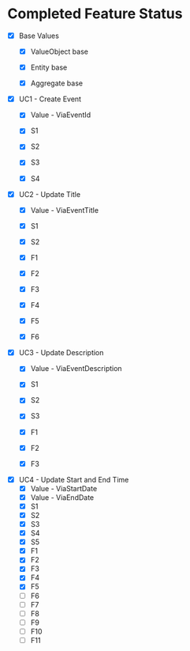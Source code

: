 # Completed Feature Status

* [X] Base Values
    * [X] ValueObject base
    * [X] Entity base
    * [X] Aggregate base


* [X] UC1 - Create Event
    * [X] Value - ViaEventId
    * [X] S1
    * [X] S2
    * [X] S3
    * [X] S4


* [X] UC2 - Update Title
    * [X] Value - ViaEventTitle
    * [X] S1
    * [X] S2
    * [X] F1
    * [X] F2
    * [X] F3
    * [X] F4
    * [X] F5
    * [X] F6


* [X] UC3 - Update Description
    * [X] Value - ViaEventDescription
    * [X] S1
    * [X] S2
    * [X] S3
    * [X] F1
    * [X] F2
    * [X] F3


* [X] UC4 - Update Start and End Time
    * [X] Value - ViaStartDate
    * [X] Value - ViaEndDate
    * [X] S1
    * [X] S2
    * [X] S3
    * [X] S4
    * [X] S5
    * [X] F1
    * [X] F2
    * [X] F3
    * [X] F4
    * [X] F5
    * [ ] F6
    * [ ] F7
    * [ ] F8
    * [ ] F9
    * [ ] F10
    * [ ] F11